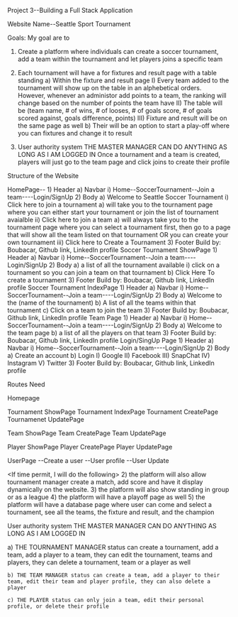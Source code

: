 Project 3--Building a Full Stack Application

Website Name--Seattle Sport Tournament

Goals: My goal are to 
1) Create a platform where individuals can create a soccer tournament, add a team within the tournament and let players joins a specific team
2) Each tournament will have a for fixtures and result page with a table standing
    a) Within the fixture and result page
        I) Every team added to the tournament will show up on the table in an alphebetical orders. However, whenever an administor add points to a team, the ranking will change based on the number of points the team have
        II) The table will be (team name, # of wins, # of looses, # of goals score, # of goals scored against, goals difference, points)
        III) Fixture and result will be on the same page as well
    b) Their will be an option to start a play-off where you can fixtures and change it to result

3) User authority system
    THE MASTER MANAGER CAN DO ANYTHING AS LONG AS I AM LOGGED IN
    Once a tournament and a team is created, players will just go to the team page and click joins to create their profile

Structure of the Website

HomePage--
    1) Header
        a) Navbar
            i) Home--SoccerTournament--Join a team----Login/SignUp
    2) Body
        a) Welcome to Seattle Soccer Tournament
            i) Click here to join a tournament
                a) will take you to the tournament page where you can either start your tournament or join the list of tournament avaialble
            ii) Click here to join a team
                a) will always take you to the tournament page where you can select a tournament first, then go to a page that will show all the team listed on that tournament OR you can create your own tournament
            iii) Click here to Create a Tournament
    3) Footer
        Build by: Boubacar, Github link, LinkedIn profile
Soccer Tournament ShowPage
    1) Header
        a) Navbar
            i) Home--SoccerTournament--Join a team----Login/SignUp
    2) Body
        a) a list of all the tournament available 
          i) click on a tournament so you can join a team on that tournament
        b) Click Here To create a tournament 
    3) Footer
        Build by: Boubacar, Github link, LinkedIn profile
Soccer Tournament IndexPage
    1) Header
        a) Navbar
            i) Home--SoccerTournament--Join a team----Login/SignUp
    2) Body
        a) Welcome to the (name of the tournament)
        b) A list of all the teams within that tournament
        c) Click on a team to join the team
    3) Footer
        Build by: Boubacar, Github link, LinkedIn profile
Team Page
    1) Header
        a) Navbar
            i) Home--SoccerTournament--Join a team----Login/SignUp
    2) Body
        a) Welcome to the team page
        b) a list of all the players on that team
    3) Footer
        Build by: Boubacar, Github link, LinkedIn profile
Login/SingUp Page
    1) Header
        a) Navbar
            i) Home--SoccerTournament--Join a team----Login/SignUp
    2) Body
        a) Create an account
        b) Login
            I) Google
            II) Facebook
            III) SnapChat
            IV) Instagram
            V) Twitter 
    3) Footer
        Build by: Boubacar, Github link, LinkedIn profile


Routes Need

Homepage

Tournament ShowPage
Tournament IndexPage
Tournament CreatePage
Tournamenet UpdatePage

Team ShowPage
Team CreatePage
Team UpdatePage

Player ShowPage
Player CreatePage
Player UpdatePage

UserPage
--Create a user
--User profile
--User Update


<If time permit, I will do the following>
2) the platform will also allow tournament manager create a match, add score and  have it display dynamically on the website.
3) the platform will also show standing in group or as a league
4) the platform will have a playoff page as well
5) the platform will have a database page where user can come and select a tournament, see all the teams, the fixture and result, and the champion

User authority system
    THE MASTER MANAGER CAN DO ANYTHING AS LONG AS I AM LOGGED IN

<IF TIME PERMIT I WILL DO THE FOLLOWING>
    a) THE TOURNAMENT MANAGER status can create a tournament, add a team, add a player to a team, they can edit the tournament, teams and players, they can delete a tournament, team or a player as well

    b) THE TEAM MANAGER status can create a team, add a player to their team, edit their team and player profile, they can also delete a player

    c) THE PLAYER status can only join a team, edit their personal profile, or delete their profile